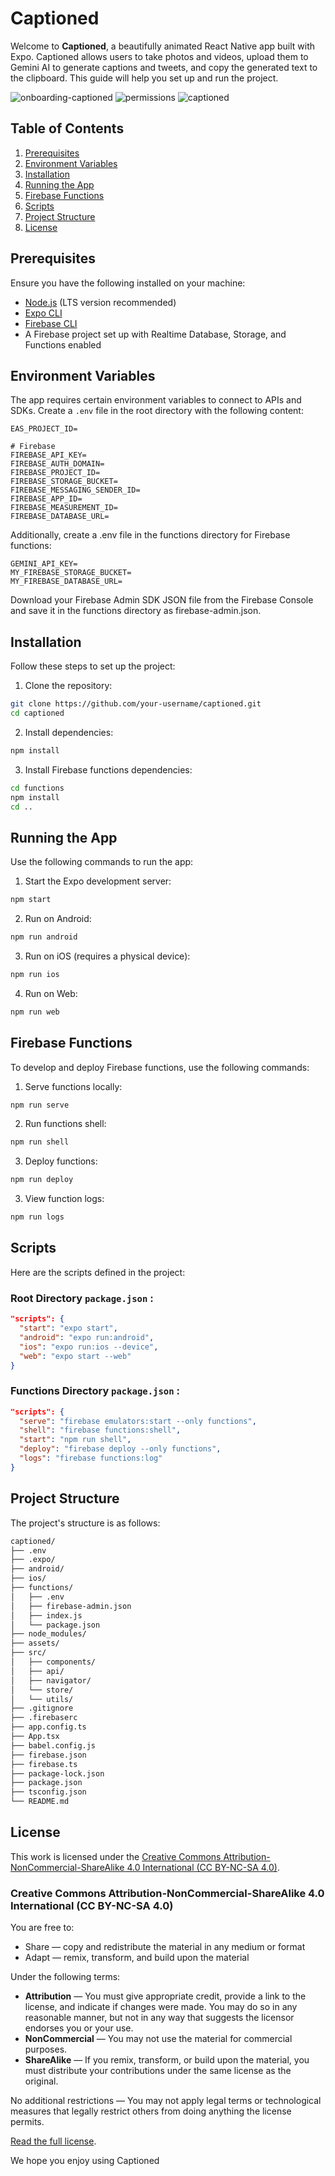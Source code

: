 # Captioned

Welcome to **Captioned**, a beautifully animated React Native app built with Expo. Captioned allows users to take photos and videos, upload them to Gemini AI to generate captions and tweets, and copy the generated text to the clipboard. This guide will help you set up and run the project.

![onboarding-captioned](https://github.com/user-attachments/assets/dd01f007-ab9a-4c1b-acf3-9762b5fd3f8c)
![permissions](https://github.com/user-attachments/assets/415c41ef-f10a-4bea-837d-e49d671c3a90)
![captioned](https://github.com/user-attachments/assets/1ebce2ce-99b1-433a-90e9-c19529cd0559)

## Table of Contents
1. [Prerequisites](#prerequisites)
2. [Environment Variables](#environment-variables)
3. [Installation](#installation)
4. [Running the App](#running-the-app)
5. [Firebase Functions](#firebase-functions)
6. [Scripts](#scripts)
7. [Project Structure](#project-structure)
8. [License](#license)

## Prerequisites

Ensure you have the following installed on your machine:
- [Node.js](https://nodejs.org/) (LTS version recommended)
- [Expo CLI](https://docs.expo.dev/get-started/installation/)
- [Firebase CLI](https://firebase.google.com/docs/cli)
- A Firebase project set up with Realtime Database, Storage, and Functions enabled

## Environment Variables

The app requires certain environment variables to connect to APIs and SDKs. Create a `.env` file in the root directory with the following content:

```plaintext
EAS_PROJECT_ID=

# Firebase
FIREBASE_API_KEY=
FIREBASE_AUTH_DOMAIN=
FIREBASE_PROJECT_ID=
FIREBASE_STORAGE_BUCKET=
FIREBASE_MESSAGING_SENDER_ID=
FIREBASE_APP_ID=
FIREBASE_MEASUREMENT_ID=
FIREBASE_DATABASE_URL=
```

Additionally, create a .env file in the functions directory for Firebase functions:

```plaintext
GEMINI_API_KEY=
MY_FIREBASE_STORAGE_BUCKET=
MY_FIREBASE_DATABASE_URL=
```

Download your Firebase Admin SDK JSON file from the Firebase Console and save it in the functions directory as firebase-admin.json.


## Installation

Follow these steps to set up the project:

1. Clone the repository:

```sh
git clone https://github.com/your-username/captioned.git
cd captioned
```

2. Install dependencies:
```sh
npm install
```

3. Install Firebase functions dependencies:
```sh
cd functions
npm install
cd ..
```

## Running the App

Use the following commands to run the app:

1. Start the Expo development server:
```sh
npm start
```

2. Run on Android:
```sh
npm run android
```

3. Run on iOS (requires a physical device):
```sh
npm run ios
```

4. Run on Web:
```sh
npm run web
```

## Firebase Functions

To develop and deploy Firebase functions, use the following commands:

1. Serve functions locally:
```sh
npm run serve
```

2. Run functions shell:
```sh
npm run shell
```

3. Deploy functions:
```sh
npm run deploy
```

3. View function logs:
```sh
npm run logs
```

## Scripts

Here are the scripts defined in the project:

### Root Directory `package.json` :

```json
"scripts": {
  "start": "expo start",
  "android": "expo run:android",
  "ios": "expo run:ios --device",
  "web": "expo start --web"
}
```

### Functions Directory `package.json` :

```json
"scripts": {
  "serve": "firebase emulators:start --only functions",
  "shell": "firebase functions:shell",
  "start": "npm run shell",
  "deploy": "firebase deploy --only functions",
  "logs": "firebase functions:log"
}
```

## Project Structure

The project's structure is as follows:

```bash
captioned/
├── .env
├── .expo/
├── android/
├── ios/
├── functions/
│   ├── .env
│   ├── firebase-admin.json
│   ├── index.js
│   └── package.json
├── node_modules/
├── assets/
├── src/
│   ├── components/
│   ├── api/
│   ├── navigator/
│   └── store/
│   └── utils/
├── .gitignore
├── .firebaserc
├── app.config.ts
├── App.tsx
├── babel.config.js
├── firebase.json
├── firebase.ts
├── package-lock.json
├── package.json
├── tsconfig.json
└── README.md
```

## License

This work is licensed under the [Creative Commons Attribution-NonCommercial-ShareAlike 4.0 International (CC BY-NC-SA 4.0)](https://creativecommons.org/licenses/by-nc-sa/4.0).

### Creative Commons Attribution-NonCommercial-ShareAlike 4.0 International (CC BY-NC-SA 4.0)

You are free to:

- Share — copy and redistribute the material in any medium or format
- Adapt — remix, transform, and build upon the material

Under the following terms:

- **Attribution** — You must give appropriate credit, provide a link to the license, and indicate if changes were made. You may do so in any reasonable manner, but not in any way that suggests the licensor endorses you or your use.
- **NonCommercial** — You may not use the material for commercial purposes.
- **ShareAlike** — If you remix, transform, or build upon the material, you must distribute your contributions under the same license as the original.

No additional restrictions — You may not apply legal terms or technological measures that legally restrict others from doing anything the license permits.

[Read the full license](https://creativecommons.org/licenses/by-nc-sa/4.0).

We hope you enjoy using Captioned




